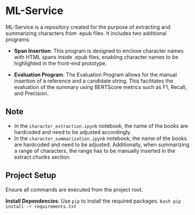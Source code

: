 # ML-Service

ML-Service is a repository created for the purpose of extracting and summarizing characters from .epub files. It includes two additional programs:

- **Span Insertion**: This program is designed to enclose character names with HTML spans inside .epub files, enabling character names to be highlighted in the front-end prototype.

- **Evaluation Program**: The Evaluation Program allows for the manual insertion of a reference and a candidate string. This facilitates the evaluation of the summary using BERTScore metrics such as F1, Recall, and Precision.

## Note

- In the `character_extraction.ipynb` notebook, the name of the books are hardcoded and need to be adjusted accordingly.
- In the `character_summarization.ipynb` notebook, the name of the books are hardcoded and need to be adjusted. Additionally, when summarizing a range of characters, the range has to be manually inserted in the extract chunks section.

## Project Setup
Ensure all commands are executed from the project root.

**Install Dependencies**: Use `pip` to install the required packages.
    ```bash
    pip install -r requirements.txt
    ```

